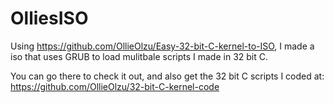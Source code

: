 # OlliesISO
Using https://github.com/OllieOlzu/Easy-32-bit-C-kernel-to-ISO, I made a iso that uses GRUB to load mulitbale scripts I made in 32 bit C.

You can go there to check it out, and also get the 32 bit C scripts I coded at: https://github.com/OllieOlzu/32-bit-C-kernel-code
